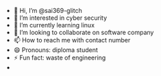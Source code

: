 - 👋 Hi, I’m @sai369-glitch
- 👀 I’m interested in cyber security 
- 🌱 I’m currently learning linux 
- 💞️ I’m looking to collaborate on software company 
- 📫 How to reach me with contact number 
- 😄 Pronouns: diploma student
- ⚡ Fun fact: waste of engineering
- 

<!---
sai369-glitch/sai369-glitch is a ✨ special ✨ repository because its `README.md` (this file) appears on your GitHub profile.
You can click the Preview link to take a look at your changes.
--->
